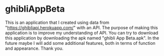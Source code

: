 ﻿# ghibliAppBeta
This is an application that I created using data from "https://ghibliapi.herokuapp.com/" with an API. The purpose of making this application is to improve my understanding of API. You can try to download this application by downloading the apk named "ghibli App Beta.apk". In the future maybe I will add some additional features, both in terms of function and appearance. Thank you.

